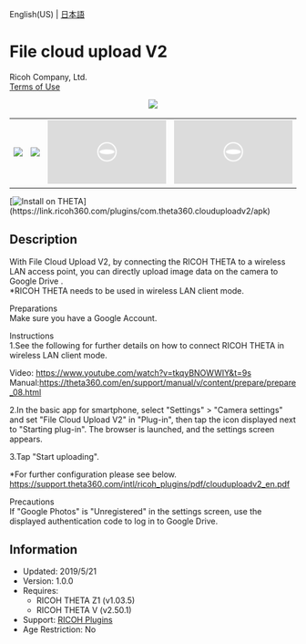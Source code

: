 English(US) | [日本語](README.ja.md)

# File cloud upload V2

Ricoh Company, Ltd.  
[Terms of Use](https://www.ricoh360.com/terms/plugins/)

<div align="center"><img src="./1.png"><table><tr><td><img src="./2.png"></td><td><img src="./3.png"></td><td><img src="./4.png"></td><td><img src="./5.png"></td></tr></table></div>

[![Install on THETA](https://assets.ricoh360.com/image/upload/v1/front/theta/install-button.svg?)](https://link.ricoh360.com/plugins/com.theta360.clouduploadv2/apk)

## Description

<div id="plugin-description">

With File Cloud Upload V2, by connecting the RICOH THETA to a wireless LAN access point, you can directly upload image data on the camera to Google Drive .  
*RICOH THETA needs to be used in wireless LAN client mode.  
  
Preparations  
Make sure you have a Google Account.  
  
Instructions  
1.See the following for further details on how to connect RICOH THETA in wireless LAN client mode.  
  
Video: https://www.youtube.com/watch?v=tkqyBNOWWIY&t=9s  
Manual:https://theta360.com/en/support/manual/v/content/prepare/prepare_08.html  
  
2.In the basic app for smartphone, select "Settings" > "Camera settings" and set "File Cloud Upload V2" in "Plug-in", then tap the icon displayed next to "Starting plug-in". The browser is launched, and the settings screen appears.  
  
3.Tap "Start uploading".  
  
*For further configuration please see below.  
https://support.theta360.com/intl/ricoh_plugins/pdf/clouduploadv2_en.pdf  
  
Precautions  
If "Google Photos" is "Unregistered" in the settings screen, use the displayed authentication code to log in to Google Drive.  

</div>

## Information

- Updated: 2019/5/21
- Version: 1.0.0
- Requires:
  - RICOH THETA Z1 (v1.03.5)
  - RICOH THETA V (v2.50.1)
- Support: [RICOH Plugins](https://support.ricoh360.com/)
- Age Restriction: No
